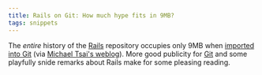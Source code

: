```yaml
---
title: Rails on Git: How much hype fits in 9MB?
tags: snippets
---
```


The _entire_ history of the [Rails](http://wincent.com/wiki/Rails) repository occupies only 9MB when [imported into Git](http://www.sanityinc.com/articles/rails-on-git) (via [Michael Tsai's weblog](http://mjtsai.com/blog)). More good publicity for [Git](http://wincent.com/wiki/Git) and some playfully snide remarks about Rails make for some pleasing reading.
